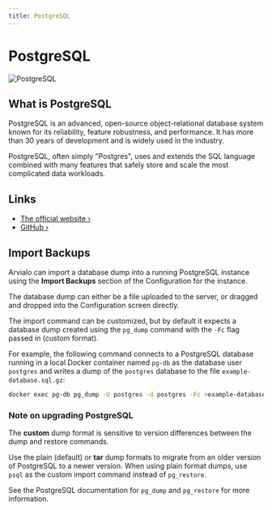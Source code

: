 ```yaml
---
title: PostgreSQL
---
```


# PostgreSQL

![PostgreSQL](/images/database-logos/postgresql.webp)

## What is PostgreSQL

PostgreSQL is an advanced, open-source object-relational database system known for its reliability, feature robustness, and performance. It has more than 30 years of development and is widely used in the industry.

PostgreSQL, often simply "Postgres", uses and extends the SQL language combined with many features that safely store and scale the most complicated data workloads.

## Links

- [The official website ›](https://www.postgresql.org/)
- [GitHub ›](https://github.com/postgres/postgres)

## Import Backups

Arvialo can import a database dump into a running PostgreSQL instance using the
**Import Backups** section of the Configuration for the instance.

The database dump can either be a file uploaded to the server, or dragged and
dropped into the Configuration screen directly.

The import command can be customized, but by default it expects a database dump
created using the `pg_dump` command with the `-Fc` flag passed in (custom
format).

For example, the following command connects to a PostgreSQL database running in
a local Docker container named `pg-db` as the database user `postgres` and
writes a dump of the `postgres` database to the file `example-database.sql.gz`:

```bash
docker exec pg-db pg_dump -U postgres -d postgres -Fc >example-database.sql.gz
```

### Note on upgrading PostgreSQL

The __custom__ dump format is sensitive to version differences between the dump and
restore commands.

Use the plain (default) or __tar__ dump formats to migrate from an older version
of PostgreSQL to a newer version. When using plain format dumps, use `psql` as
the custom import command instead of `pg_restore`.

See the PostgreSQL documentation for `pg_dump` and `pg_restore` for more information.
